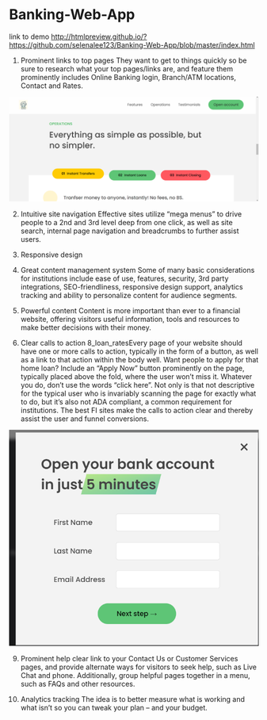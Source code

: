 # Banking-Web-App

link to demo http://htmlpreview.github.io/?https://github.com/selenalee123/Banking-Web-App/blob/master/index.html


1. Prominent links to top pages
They want to get to things quickly so be sure to research what your top pages/links are, and feature them prominently includes Online Banking login, Branch/ATM locations, Contact and Rates.

![](img/DEMOAPP/FRONTPAGE.png)

2. Intuitive site navigation
Effective sites utilize “mega menus” to drive people to a 2nd and 3rd level deep from one click, as well as site search, internal page navigation and breadcrumbs to further assist users.

3. Responsive design

4. Great content management system
Some of many basic considerations for institutions include ease of use, features, security, 3rd party integrations, SEO-friendliness, responsive design support, analytics tracking and ability to personalize content for audience segments. 

5. Powerful content
Content is more important than ever to a financial website, offering visitors useful information, tools and resources to make better decisions with their money.

8. Clear calls to action
8_loan_ratesEvery page of your website should have one or more calls to action, typically in the form of a button, as well as a link to that action within the body well. Want people to apply for that home loan? Include an “Apply Now” button prominently on the page, typically placed above the fold, where the user won’t miss it. Whatever you do, don’t use the words “click here”. Not only is that not descriptive for the typical user who is invariably scanning the page for exactly what to do, but it’s also not ADA compliant, a common requirement for institutions. The best FI sites make the calls to action clear and thereby assist the user and funnel conversions.

![](img/DEMOAPP/SIGNIN.png)

9. Prominent help
clear link to your Contact Us or Customer Services pages, and provide alternate ways for visitors to seek help, such as Live Chat and phone. Additionally, group helpful pages together in a menu, such as FAQs and other resources.

10. Analytics tracking
The idea is to better measure what is working and what isn’t so you can tweak your plan – and your budget.

